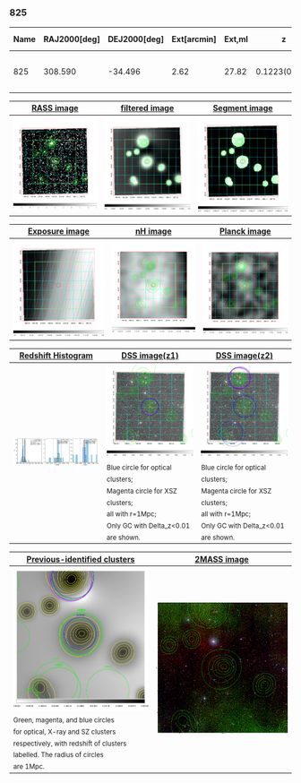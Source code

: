 <div STYLE="page-break-after: always;"></div>

### 825

|Name|RAJ2000[deg]|DEJ2000[deg] |Ext[arcmin]| Ext,ml | z | z_src| C|GC(XSZ,Delta_z<0.01)| GC(OPT,Delta_z<0.01)|GC| R_sig[arcmin] | R500[arcmin] | R500[Mpc]| CRsig[c/s] | CR500[c/s] |L500[1E44 erg/s]|F500[1E-12 erg/s/cm^2]| M500[1E14 Msun]|Tx[keV]|Cnt_sig|Beta|Rc[arcmin]|Comment|Alias|
|---|---|---|---|---|---|------|---|--------|---------|----------|---|---|---|---|---|---|---|---|---|---|---|---|---|---|
|825| 308.590| -34.496| 2.62| 27.82| 0.1223(0.005)| z1, z_xsz| B| MCXC, Tar| A, W| A, MCXC, N, Tar, W| 37.135| 8.534| 1.126| 0.466(0.167)| 0.414(0.148)| 3.133(0.965)| 8.022(2.471)| 4.57(0.68)| 5.68(0.54)| 355.2| 0.504(-0.003+0.008)| 1.986(-0.239+0.279)| -| k324|

|[RASS image](../image/825/825_img.pdf)|[filtered image](../image/825/825_fil.pdf)|[Segment image](../image/825/825_seg.pdf)|
|-------------------|--------------------|-------------------|
| <img src="../image/825/825_img.png" width="300">  | <img src="../image/825/825_fil.png" width="300">   | <img src="../image/825/825_seg.png" width="300">  |

|[Exposure image](../image/825/825_mex.pdf)| [nH image](../image/825/825_nh.pdf)| [Planck image](../image/825/825_p.pdf)|
|-------------------|--------------------|-------------------|
|<img src="../image/825/825_mex.png" width="300">   | <img src="../image/825/825_nh.png" width="300">    | <img src="../image/825/825_p.png" width="300"> |

|[Redshift Histogram](../image/825/825_zg.pdf) | [DSS image(z1)](../image/825/825_dss_z1.pdf)      |  [DSS image(z2)](../image/825/825_dss_z2.pdf)    |
|-------------------|--------------------|-------------------|
|<img src="../image/825/825_zg.png" width="300"> |<img src="../image/825/825_dss_z1.png" width="300"> <sub><br>Blue circle for optical clusters; <br>Magenta circle for XSZ clusters; <br>all with r=1Mpc; <br>Only GC with Delta_z<0.01 are shown. </sub>| <img src="../image/825/825_dss_z2.png" width="300"><sub><br>Blue circle for optical clusters; <br>Magenta circle for XSZ clusters; <br>all with r=1Mpc; <br>Only GC with Delta_z<0.01 are shown. </sub> |

|[Previous-identified clusters](../image/825/825_gc.pdf) | [2MASS image](../image/825/825_2mass.pdf)      |
|-------------------|-------------------|
|<img src=../image/825/825_gc.png width="300"> <br><sub>Green, magenta, and blue circles <br>for optical, X-ray and SZ clusters <br>respectively, with redshift of clusters <br>labelled. The radius of circles <br>are 1Mpc.</sub>|<img src="../image/825/825_2mass.png" width="300">  |




